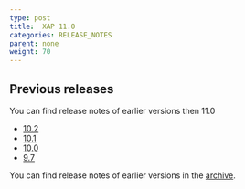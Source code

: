 ```yaml
---
type: post
title:  XAP 11.0
categories: RELEASE_NOTES
parent: none
weight: 70
---
```





 


## Previous releases

You can find release notes of earlier versions then 11.0

- [10.2](./xap102.html)
- [10.1](./xap101.html)
- [10.0](./xap100.html)
- [9.7](./xap97.html)

You can find release notes of earlier versions in the [archive](/archive.html).

